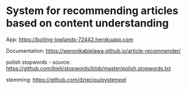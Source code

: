 # System for recommending articles based on content understanding

App: https://boiling-lowlands-72442.herokuapp.com

Documentation: https://weronikabielawa.github.io/article-recommender/

polish stopwords - source: https://github.com/bieli/stopwords/blob/master/polish.stopwords.txt

stemming: https://github.com/dzieciou/pystempel